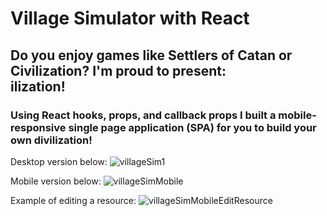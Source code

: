 # Village Simulator with React ###
## Do you enjoy games like Settlers of Catan or Civilization? I'm proud to present: <Div>ilization!
### Using React hooks, props, and callback props I built a mobile-responsive single page application (SPA) for you to build your own divilization!
Desktop version below:
![villageSim1](https://github.com/dbcc0de/portfolio-images/assets/125756539/b162012b-bf4d-4077-87b8-efe8c3e704dd)

Mobile version below:
![villageSimMobile](https://github.com/dbcc0de/portfolio-images/assets/125756539/f2786142-4b89-4dda-93bd-fcaefc09ad32)

Example of editing a resource:
![villageSimMobileEditResource](https://github.com/dbcc0de/portfolio-images/assets/125756539/0b30ee89-5af7-4386-95a6-171a0a35bf14)

